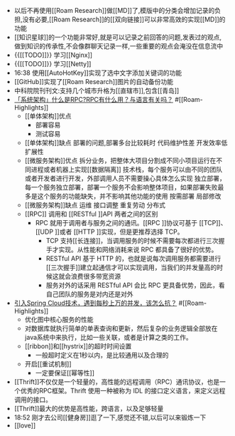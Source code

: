 - 以后不再使用[[Roam Research]]做[[MD]]了,模版中的分类会增加记录的负担,没有必要,[[Roam Research]]的[[双向链接]]可以非常高效的实现[[MD]]的功能
- [[知识星球]]的一个功能非常好,就是可以记录之前回答的问题,发表过的观点,做到知识的传承性,不会像群聊天记录一样,一些重要的观点会淹没在信息流中
- {{[[TODO]]}} 学习[[Nginx]]
- {{[[TODO]]}} 学习[[Netty]]
- 16:38 使用[[AutoHotKey]]实现了选中文字添加关键词的功能
- [[GitHub]]实现了[[Roam Research]]图片的自动备份功能
- 中科院院刊刊文:支持几个城市升格为[[直辖市]],包含[[青岛]]
- [「系统架构」什么是RPC?RPC有什么用？与语言有关吗？](https://www.toutiao.com/a6848500354946957836/) #[[Roam-Highlights]]
    - [[单体架构]]优点
        - 部署容易
        - 测试容易
    - [[单体架构]]缺点
        部署的问题,部署多台比较耗时
        代码维护性差
        开发效率低
        扩展性
    - [[微服务架构]]优点
        拆分业务，把整体大项目分割成不同小项目运行在不同进程或者机器上实现[[数据隔离]]
        技术栈，每个服务可以由不同的团队或者开发者进行开发，外部调用人员不需要操心具体怎么实现
        独立部署，每一个服务独立部署，部署一个服务不会影响整体项目，如果部署失败最多是这个服务的功能缺失，并不影响其他功能的使用
        按需部署
        局部修改
    - [[微服务架构]]缺点
        运维
        接口调整
        重复劳动
        分布式
    - [[RPC]] 调用和 [[RESTful ]]API 两者之间的区别
        - RPC 就用于调用者与服务之间的通讯。[[RPC ]]协议可基于 [[TCP]]、[[UDP ]]或者 [[HTTP ]]实现，但是更推荐选择 TCP。
            - TCP 支持[[长连接]]，当调用服务的时候不需要每次都进行三次握手才实现。从性能和网络消耗来说 RPC 都具备了很好的优势。
            - RESTful API 基于 HTTP 的，也就是说每次调用服务都需要进行[[三次握手]]建立起通信才可以实现调用，当我们的并发量高的时候这就会浪费很多带宽资源
            - 服务对外的话采用 RESTful API 会比 RPC 更具备优势，因此，看自己团队的服务是对内还是对外
- [引入Spring Cloud技术，遇到每秒上万的并发，该怎么抗？](https://www.toutiao.com/a6828530503407108622/) #[[Roam-Highlights]]
    - 优化图中核心服务的性能
    - 对数据库就执行简单的单表查询和更新，然后复杂的业务逻辑全部放在java系统中来执行，比如一些关联，或者是计算之类的工作。
    - [[ribbon]]和[[hystrix]]的超时时间设置
        - 一般超时定义在1秒以内，是比较通用以及合理的
    - 开启[[重试机制]]
        - 一定要保证[[幂等性]]
- [[Thrift]]不仅仅是一个轻量的，高性能的远程调用（RPC）通讯协议，也是一个优秀的RPC框架。Thrift 使用一种被称为 IDL 的接口定义语言，来定义远程调用的接口。
- [[Thrift]]最大的优势是高性能，跨语言，以及足够轻量
- 18:52 刚才去公司[[健身房]]逛了一下,感觉还不错,以后可以来锻炼一下
- [[love]]
